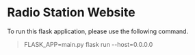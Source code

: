
# Radio Station Website
To run this flask application, please use the following command.
>FLASK_APP=main.py flask run --host=0.0.0.0
